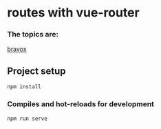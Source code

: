 # routes with vue-router

### The topics are:

[bravox]()


## Project setup
```
npm install
```

### Compiles and hot-reloads for development
```
npm run serve
```
